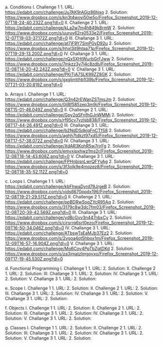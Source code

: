 a. Conditions
   I. Challenge 1
      1. URL: https://edabit.com/challenge/Ju7AK9rAGjz86hjxo
      2. Solution: https://www.dropbox.com/s/kn3t4wovi50ie5o/Firefox_Screenshot_2019-12-07T18-24-40.232Z.png?dl=0
   II. Challenge 2
      1. URL: https://edabit.com/challenge/kLa2w7m4h849k8rmW
      2. Solution: https://www.dropbox.com/s/uuruy62rs0533e2/Firefox_Screenshot_2019-12-07T19-03-37.172Z.png?dl=0
   III. Challange 3
      1. URL: https://edabit.com/challenge/at7jF9Y7SmPGyD92u
      2. Solution: https://www.dropbox.com/s/hhxl3it9htqa71p/Firefox_Screenshot_2019-12-07T19-29-13.200Z.png?dl=0
   IV. Challange 3
      1. URL: https://edabit.com/challenge/nQx5XHtWurbGrFJww
      2. Solution: https://www.dropbox.com/s/7mkzz3y7l4c8zdb/Firefox_Screenshot_2019-12-08T14-20-42.242Z.png?dl=0
   V. Challange 3
      1. URL: https://edabit.com/challenge/PKiTjA7SLK99ZZ8GK
      2. Solution: https://www.dropbox.com/s/gxgljmtlhb1l39b/Firefox_Screenshot_2019-12-07T21-03-20.819Z.png?dl=0

b. Arrays
   I. Challenge 1
      1. URL: https://edabit.com/challenge/Q3n42rEWanZSTmsJm
      2. Solution: https://www.dropbox.com/s/0jl8f585zep3m9j/Firefox_Screenshot_2019-12-08T15-01-46.049Z.png?dl=0
   II. Challenge 2
      1. URL: https://edabit.com/challenge/Gpy2qSFnfhGJnWMMj
      2. Solution: https://www.dropbox.com/s/rf95cv7vzlsb838/Firefox_Screenshot_2019-12-08T17-44-26.491Z.png?dl=0
   III. Challange 3
      1. URL: https://edabit.com/challenge/b2NdDSdkjqFnCTfS8
      2. Solution: https://www.dropbox.com/s/aghh7tdkzt97xd5/Firefox_Screenshot_2019-12-08T17-57-38.072Z.png?dl=0
   IV. Challange 3
      1. URL: https://edabit.com/challenge/XdAR3KohR5w7rjrFg
      2. Solution: https://www.dropbox.com/s/emvxipxhwz1ms2r/Firefox_Screenshot_2019-12-08T18-14-43.608Z.png?dl=0
   V. Challange 3
      1. URL: https://edabit.com/challenge/FPHnbisnLwrQFYyAg
      2. Solution: https://www.dropbox.com/s/3f3olk9e4mqzez8/Firefox_Screenshot_2019-12-08T18-35-52.112Z.png?dl=0

c. Loops
   I. Challenge 1
      1. URL: https://edabit.com/challenge/kbFhwaDyrd79JrgeB
      2. Solution: https://www.dropbox.com/s/vjds6670ppdx196/Firefox_Screenshot_2019-12-08T19-21-29.511Z.png?dl=0
   II. Challenge 2
      1. URL: https://edabit.com/challenge/ppBDRwSoqZYcR95Aq
      2. Solution: https://www.dropbox.com/s/3179c8w3dc7fm03/Firefox_Screenshot_2019-12-08T20-39-42.569Z.png?dl=0
   III. Challange 3
      1. URL: https://edabit.com/challenge/ydBcGvv3n447nbxCy
      2. Solution: https://www.dropbox.com/s/cirsrrq6srt0ezo/Firefox_Screenshot_2019-12-09T16-50-34.046Z.png?dl=0
   IV. Challange 3
      1. URL: https://edabit.com/challenge/ATbswTsEaMJb37Ez2
      2. Solution: https://www.dropbox.com/s/2vgoa4ot5hbox1m/Firefox_Screenshot_2019-12-09T16-57-16.904Z.png?dl=0
   V. Challange 3
      1. URL: https://edabit.com/challenge/Mo6Coy4PpTbZgtDKd
      2. Solution: https://www.dropbox.com/s/za3jmatzlmgoyxo/Firefox_Screenshot_2019-12-09T17-19-45.530Z.png?dl=0

d. Functional Programming
   I. Challenge 1
      1. URL: 
      2. Solution:
   II. Challenge 2
      1. URL:
      2. Solution:
   III. Challange 3
      1. URL:
      2. Solution:
   IV. Challange 3
      1. URL:
      2. Solution:
   V. Challange 3
      1. URL:
      2. Solution:

e. Scope
   I. Challenge 1
      1. URL: 
      2. Solution:
   II. Challenge 2
      1. URL:
      2. Solution:
   III. Challange 3
      1. URL:
      2. Solution:
   IV. Challange 3
      1. URL:
      2. Solution:
   V. Challange 3
      1. URL:
      2. Solution:

f. Objects
   I. Challenge 1
      1. URL: 
      2. Solution:
   II. Challenge 2
      1. URL:
      2. Solution:
   III. Challange 3
      1. URL:
      2. Solution:
   IV. Challange 3
      1. URL:
      2. Solution:
   V. Challange 3
      1. URL:
      2. Solution:

g. Classes
   I. Challenge 1
      1. URL: 
      2. Solution:
   II. Challenge 2
      1. URL:
      2. Solution:
   III. Challange 3
      1. URL:
      2. Solution:
   IV. Challange 3
      1. URL:
      2. Solution:
   V. Challange 3
      1. URL:
      2. Solution:
